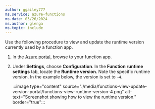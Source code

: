 ```yaml
---
author: ggailey777
ms.service: azure-functions
ms.date: 03/26/2024
ms.author: glenga
ms.topic: include
---
```


Use the following procedure to view and update the runtime version currently used by a function app.

1. In the [Azure portal](https://portal.azure.com), browse to your function app.

1. Under **Settings**, choose **Configuration**. In the **Function runtime settings** tab, locate the **Runtime version**. Note the specific runtime version. In the example below, the version is set to `~4`.

    :::image type="content" source="./media/functions-view-update-version-portal/functions-view-runtime-version-4.png" alt-text="Screenshot showing how to view the runtime version." border="true":::

